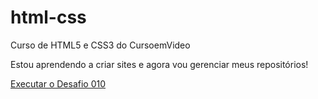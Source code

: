 # html-css
 Curso de HTML5 e CSS3 do CursoemVideo

Estou aprendendo a criar sites e agora vou gerenciar meus repositórios! 

<a href="https://ilanamx.github.io/html-css/Exerc%C3%ADcios/desafios/desafio010corrigido/android.html"> Executar o Desafio 010</a>